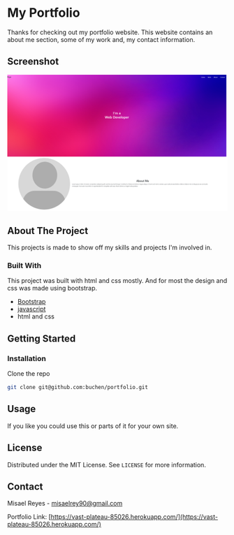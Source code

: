 # My Portfolio
 Thanks for checking out my portfolio website. This website contains an about me section, 
 some of my work and, my contact information.

## Screenshot
![Portfolio screenshot][product-screenshot]
## About The Project

This projects is made to show off my skills and projects I'm involved in.

### Built With

This project was built with html and css mostly. And for most the design and css was made using bootstrap.
* [Bootstrap](https://getbootstrap.com)
* [javascript](https://www.javascript.com)
* html and css

<!-- GETTING STARTED -->
## Getting Started

### Installation

  Clone the repo
   ```sh
   git clone git@github.com:buchen/portfolio.git
   ```

<!-- USAGE EXAMPLES -->
## Usage
If you like you could use this or parts of it for your own site.


<!-- LICENSE -->
## License

Distributed under the MIT License. See `LICENSE` for more information.

<!-- CONTACT -->
## Contact

Misael Reyes - misaelrey90@gmail.com

Portfolio Link: [https://vast-plateau-85026.herokuapp.com/](https://vast-plateau-85026.herokuapp.com/)




<!-- MARKDOWN LINKS & IMAGES -->
<!-- https://www.markdownguide.org/basic-syntax/#reference-style-links -->
[contributors-shield]: https://img.shields.io/github/contributors/othneildrew/Best-README-Template.svg?style=for-the-badge
[contributors-url]: https://github.com/othneildrew/Best-README-Template/graphs/contributors
[forks-shield]: https://img.shields.io/github/forks/othneildrew/Best-README-Template.svg?style=for-the-badge
[forks-url]: https://github.com/othneildrew/Best-README-Template/network/members
[stars-shield]: https://img.shields.io/github/stars/othneildrew/Best-README-Template.svg?style=for-the-badge
[stars-url]: https://github.com/othneildrew/Best-README-Template/stargazers
[issues-shield]: https://img.shields.io/github/issues/othneildrew/Best-README-Template.svg?style=for-the-badge
[issues-url]: https://github.com/othneildrew/Best-README-Template/issues
[license-shield]: https://img.shields.io/github/license/othneildrew/Best-README-Template.svg?style=for-the-badge
[license-url]: https://github.com/othneildrew/Best-README-Template/blob/master/LICENSE.txt
[linkedin-shield]: https://img.shields.io/badge/-LinkedIn-black.svg?style=for-the-badge&logo=linkedin&colorB=555
[linkedin-url]: https://linkedin.com/in/othneildrew
[product-screenshot]: /public/assets/images/screenshot.png
